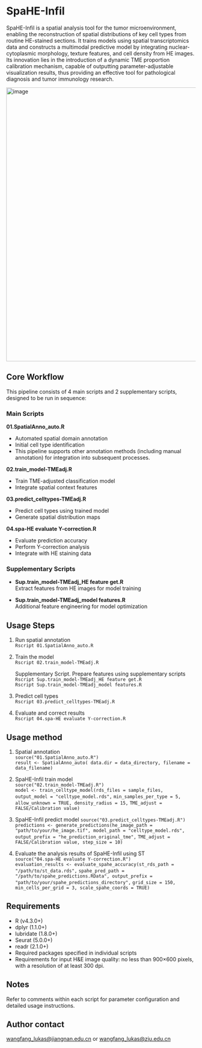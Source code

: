 # SpaHE-Infil

SpaHE-Infil is a spatial analysis tool for the tumor microenvironment, enabling the reconstruction of spatial distributions of key cell types from routine HE-stained sections. It trains models using spatial transcriptomics data and constructs a multimodal predictive model by integrating nuclear-cytoplasmic morphology, texture features, and cell density from HE images. Its innovation lies in the introduction of a dynamic TME proportion calibration mechanism, capable of outputting parameter-adjustable visualization results, thus providing an effective tool for pathological diagnosis and tumor immunology research.

<img width="727" height="727" alt="image" src="https://github.com/user-attachments/assets/eb2f58ca-7eb7-46c3-8ec9-51fb4d60c465" />

## Core Workflow

This pipeline consists of 4 main scripts and 2 supplementary scripts, designed to be run in sequence:

### Main Scripts
 **01.SpatialAnno_auto.R**  
   - Automated spatial domain annotation  
   - Initial cell type identification
   - This pipeline supports other annotation methods (including manual annotation) for integration into subsequent processes.

 **02.train_model-TMEadj.R**  
   - Train TME-adjusted classification model  
   - Integrate spatial context features

 **03.predict_celltypes-TMEadj.R**  
   - Predict cell types using trained model  
   - Generate spatial distribution maps

 **04.spa-HE evaluate Y-correction.R**  
   - Evaluate prediction accuracy  
   - Perform Y-correction analysis  
   - Integrate with HE staining data

### Supplementary Scripts
- **Sup.train_model-TMEadj_HE feature get.R**  
  Extract features from HE images for model training

- **Sup.train_model-TMEadj_model features.R**  
  Additional feature engineering for model optimization

## Usage Steps
1. Run spatial annotation  
   `Rscript 01.SpatialAnno_auto.R`

2. Train the model  
   `Rscript 02.train_model-TMEadj.R`
   
   Supplementary Script. Prepare features using supplementary scripts  
      `Rscript Sup.train_model-TMEadj_HE feature get.R`  
      `Rscript Sup.train_model-TMEadj_model features.R`
   
4. Predict cell types  
   `Rscript 03.predict_celltypes-TMEadj.R`

5. Evaluate and correct results  
   `Rscript 04.spa-HE evaluate Y-correction.R`

## Usage method
1. Spatial annotation  
   `source("01.SpatialAnno_auto.R")`   
   `result <- SpatialAnno_auto( data.dir = data_directory, filename = data_filename)`

2. SpaHE-Infil train model  
   `source("02.train_model-TMEadj.R")`   
   `model <- train_celltype_model(rds_files = sample_files, output_model = "celltype_model.rds",`
   `min_samples_per_type = 5, allow_unknown = TRUE, density_radius = 15,`
   `TME_adjust = FALSE/Calibration value)`

3. SpaHE-Infil predict model 
   `source("03.predict_celltypes-TMEadj.R")`   
   `predictions <- generate_predictions(he_image_path = "path/to/your/he_image.tif", model_path = "celltype_model.rds",`
   `output_prefix = "he_prediction_original_tme",`
   `TME_adjust = FALSE/Calibration value, step_size = 10)`
   
4. Evaluate the analysis results of SpaHE-Infil using ST   
   `source("04.spa-HE evaluate Y-correction.R")`   
   `evaluation_results <- evaluate_spahe_accuracy(st_rds_path = "/path/to/st_data.rds",` 
   `spahe_pred_path = "/path/to/spahe_predictions.RData", output_prefix = "path/to/your/spahe_predictions_directory",`
   `grid_size = 150, min_cells_per_grid = 3, scale_spahe_coords = TRUE)`


## Requirements
- R (v4.3.0+)
- dplyr (1.1.0+)
- lubridate (1.8.0+)
- Seurat (5.0.0+)
- readr (2.1.0+)
- Required packages specified in individual scripts
- Requirements for input H&E image quality: no less than 900×600 pixels, with a resolution of at least 300 dpi.

## Notes
Refer to comments within each script for parameter configuration and detailed usage instructions.

## Author contact
wangfang_lukas@jiangnan.edu.cn or wangfang_lukas@zju.edu.cn
